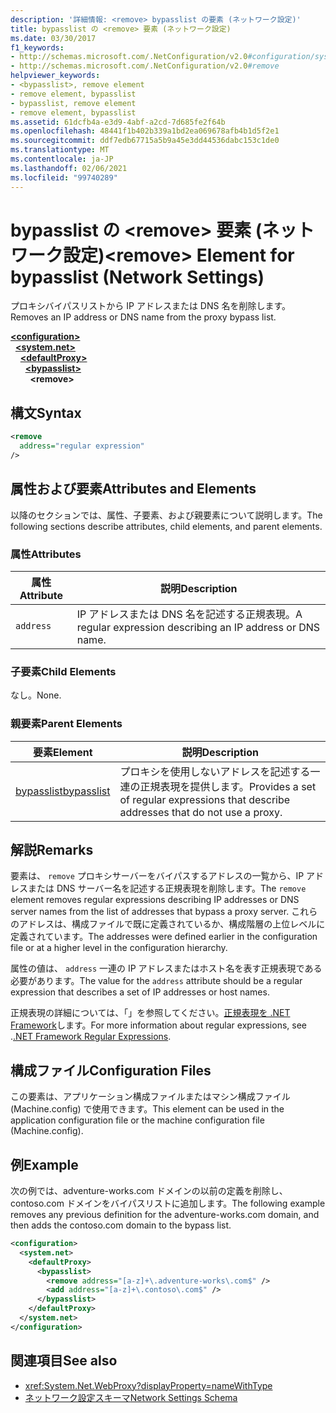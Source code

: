 ```yaml
---
description: '詳細情報: <remove> bypasslist の要素 (ネットワーク設定)'
title: bypasslist の <remove> 要素 (ネットワーク設定)
ms.date: 03/30/2017
f1_keywords:
- http://schemas.microsoft.com/.NetConfiguration/v2.0#configuration/system.net/defaultProxy/bypasslist/remove
- http://schemas.microsoft.com/.NetConfiguration/v2.0#remove
helpviewer_keywords:
- <bypasslist>, remove element
- remove element, bypasslist
- bypasslist, remove element
- remove element, bypasslist
ms.assetid: 61dcfb4a-e3d9-4abf-a2cd-7d685fe2f64b
ms.openlocfilehash: 48441f1b402b339a1bd2ea069678afb4b1d5f2e1
ms.sourcegitcommit: ddf7edb67715a5b9a45e3dd44536dabc153c1de0
ms.translationtype: MT
ms.contentlocale: ja-JP
ms.lasthandoff: 02/06/2021
ms.locfileid: "99740289"
---
```

# <a name="remove-element-for-bypasslist-network-settings"></a><span data-ttu-id="31704-103">bypasslist の \<remove> 要素 (ネットワーク設定)</span><span class="sxs-lookup"><span data-stu-id="31704-103">\<remove> Element for bypasslist (Network Settings)</span></span>

<span data-ttu-id="31704-104">プロキシバイパスリストから IP アドレスまたは DNS 名を削除します。</span><span class="sxs-lookup"><span data-stu-id="31704-104">Removes an IP address or DNS name from the proxy bypass list.</span></span>

[**\<configuration>**](../configuration-element.md)  
&nbsp;&nbsp;[**\<system.net>**](system-net-element-network-settings.md)  
&nbsp;&nbsp;&nbsp;&nbsp;[**\<defaultProxy>**](defaultproxy-element-network-settings.md)  
&nbsp;&nbsp;&nbsp;&nbsp;&nbsp;&nbsp;[**\<bypasslist>**](bypasslist-element-network-settings.md)  
&nbsp;&nbsp;&nbsp;&nbsp;&nbsp;&nbsp;&nbsp;&nbsp;**\<remove>**  

## <a name="syntax"></a><span data-ttu-id="31704-105">構文</span><span class="sxs-lookup"><span data-stu-id="31704-105">Syntax</span></span>

```xml
<remove
  address="regular expression"
/>
```

## <a name="attributes-and-elements"></a><span data-ttu-id="31704-106">属性および要素</span><span class="sxs-lookup"><span data-stu-id="31704-106">Attributes and Elements</span></span>

<span data-ttu-id="31704-107">以降のセクションでは、属性、子要素、および親要素について説明します。</span><span class="sxs-lookup"><span data-stu-id="31704-107">The following sections describe attributes, child elements, and parent elements.</span></span>

### <a name="attributes"></a><span data-ttu-id="31704-108">属性</span><span class="sxs-lookup"><span data-stu-id="31704-108">Attributes</span></span>

|<span data-ttu-id="31704-109">**属性**</span><span class="sxs-lookup"><span data-stu-id="31704-109">**Attribute**</span></span>|<span data-ttu-id="31704-110">**説明**</span><span class="sxs-lookup"><span data-stu-id="31704-110">**Description**</span></span>|
|-------------------|---------------------|
|`address`|<span data-ttu-id="31704-111">IP アドレスまたは DNS 名を記述する正規表現。</span><span class="sxs-lookup"><span data-stu-id="31704-111">A regular expression describing an IP address or DNS name.</span></span>|

### <a name="child-elements"></a><span data-ttu-id="31704-112">子要素</span><span class="sxs-lookup"><span data-stu-id="31704-112">Child Elements</span></span>

<span data-ttu-id="31704-113">なし。</span><span class="sxs-lookup"><span data-stu-id="31704-113">None.</span></span>

### <a name="parent-elements"></a><span data-ttu-id="31704-114">親要素</span><span class="sxs-lookup"><span data-stu-id="31704-114">Parent Elements</span></span>

|<span data-ttu-id="31704-115">**要素**</span><span class="sxs-lookup"><span data-stu-id="31704-115">**Element**</span></span>|<span data-ttu-id="31704-116">**説明**</span><span class="sxs-lookup"><span data-stu-id="31704-116">**Description**</span></span>|
|-----------------|---------------------|
|[<span data-ttu-id="31704-117">bypasslist</span><span class="sxs-lookup"><span data-stu-id="31704-117">bypasslist</span></span>](bypasslist-element-network-settings.md)|<span data-ttu-id="31704-118">プロキシを使用しないアドレスを記述する一連の正規表現を提供します。</span><span class="sxs-lookup"><span data-stu-id="31704-118">Provides a set of regular expressions that describe addresses that do not use a proxy.</span></span>|

## <a name="remarks"></a><span data-ttu-id="31704-119">解説</span><span class="sxs-lookup"><span data-stu-id="31704-119">Remarks</span></span>

<span data-ttu-id="31704-120">要素は、 `remove` プロキシサーバーをバイパスするアドレスの一覧から、IP アドレスまたは DNS サーバー名を記述する正規表現を削除します。</span><span class="sxs-lookup"><span data-stu-id="31704-120">The `remove` element removes regular expressions describing IP addresses or DNS server names from the list of addresses that bypass a proxy server.</span></span> <span data-ttu-id="31704-121">これらのアドレスは、構成ファイルで既に定義されているか、構成階層の上位レベルに定義されています。</span><span class="sxs-lookup"><span data-stu-id="31704-121">The addresses were defined earlier in the configuration file or at a higher level in the configuration hierarchy.</span></span>

<span data-ttu-id="31704-122">属性の値は、 `address` 一連の IP アドレスまたはホスト名を表す正規表現である必要があります。</span><span class="sxs-lookup"><span data-stu-id="31704-122">The value for the `address` attribute should be a regular expression that describes a set of IP addresses or host names.</span></span>

<span data-ttu-id="31704-123">正規表現の詳細については、「」を参照してください。[正規表現を .NET Framework](../../../../standard/base-types/regular-expressions.md)します。</span><span class="sxs-lookup"><span data-stu-id="31704-123">For more information about regular expressions, see .[.NET Framework Regular Expressions](../../../../standard/base-types/regular-expressions.md).</span></span>

## <a name="configuration-files"></a><span data-ttu-id="31704-124">構成ファイル</span><span class="sxs-lookup"><span data-stu-id="31704-124">Configuration Files</span></span>

<span data-ttu-id="31704-125">この要素は、アプリケーション構成ファイルまたはマシン構成ファイル (Machine.config) で使用できます。</span><span class="sxs-lookup"><span data-stu-id="31704-125">This element can be used in the application configuration file or the machine configuration file (Machine.config).</span></span>

## <a name="example"></a><span data-ttu-id="31704-126">例</span><span class="sxs-lookup"><span data-stu-id="31704-126">Example</span></span>

<span data-ttu-id="31704-127">次の例では、adventure-works.com ドメインの以前の定義を削除し、contoso.com ドメインをバイパスリストに追加します。</span><span class="sxs-lookup"><span data-stu-id="31704-127">The following example removes any previous definition for the adventure-works.com domain, and then adds the contoso.com domain to the bypass list.</span></span>

```xml
<configuration>
  <system.net>
    <defaultProxy>
      <bypasslist>
        <remove address="[a-z]+\.adventure-works\.com$" />
        <add address="[a-z]+\.contoso\.com$" />
      </bypasslist>
    </defaultProxy>
  </system.net>
</configuration>
```

## <a name="see-also"></a><span data-ttu-id="31704-128">関連項目</span><span class="sxs-lookup"><span data-stu-id="31704-128">See also</span></span>

- <xref:System.Net.WebProxy?displayProperty=nameWithType>
- [<span data-ttu-id="31704-129">ネットワーク設定スキーマ</span><span class="sxs-lookup"><span data-stu-id="31704-129">Network Settings Schema</span></span>](index.md)
